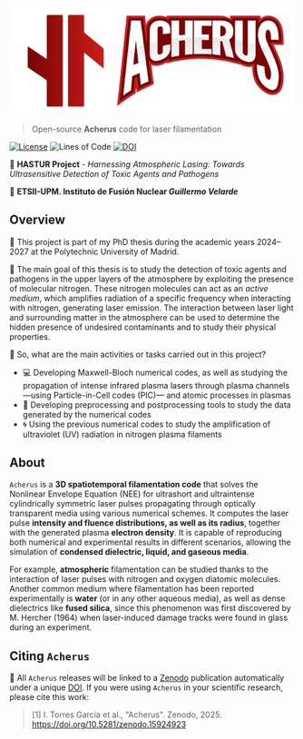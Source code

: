 ![image](./docs/images/acherus-logo-b.png)

> Open-source **Acherus** code for laser filamentation

[![License](https://img.shields.io/badge/license-Apache%202.0-blue.svg)](https://www.apache.org/licenses/LICENSE-2.0) ![Lines of Code](https://tokei.rs/b1/github/ismatorresgarcia/acherus) [![DOI](https://zenodo.org/badge/DOI/10.5281/zenodo.15924923.svg)](https://doi.org/10.5281/zenodo.15924923)

🚀 **HASTUR Project** - *Harnessing Atmospheric Lasing: Towards Ultrasensitive Detection of Toxic Agents and Pathogens*

🏢 **ETSII-UPM. Instituto de Fusión Nuclear _Guillermo Velarde_**

## Overview
🌱 This project is part of my PhD thesis during the academic years 2024–2027 at the Polytechnic University of Madrid.

🎯 The main goal of this thesis is to study the detection of toxic agents and pathogens in the upper layers of the atmosphere by exploiting the presence of molecular nitrogen. These nitrogen molecules can act as an _active medium_, which amplifies radiation of a specific frequency when interacting with nitrogen, generating laser emission. The interaction between laser light and surrounding matter in the atmosphere can be used to determine the hidden presence of undesired contaminants and to study their physical properties.

🤔 So, what are the main activities or tasks carried out in this project?

- 💻 Developing Maxwell-Bloch numerical codes, as well as studying the propagation of intense infrared plasma lasers through plasma channels &mdash;using Particle-in-Cell codes (PIC)&mdash; and atomic processes in plasmas
- 🧪 Developing preprocessing and postprocessing tools to study the data generated by the numerical codes
- 🌀 Using the previous numerical codes to study the amplification of ultraviolet (UV) radiation in nitrogen plasma filaments

## About
`Acherus` is a **3D spatiotemporal filamentation code** that solves the Nonlinear Envelope Equation (NEE) for ultrashort and ultraintense cylindrically symmetric laser pulses propagating through optically transparent media using various numerical schemes. It computes the laser pulse **intensity and fluence distributions, as well as its radius**, together with the generated plasma **electron density**. It is capable of reproducing both numerical and experimental results in different scenarios, allowing the simulation of **condensed dielectric, liquid, and gaseous media**.

For example, **atmospheric** filamentation can be studied thanks to the interaction of laser pulses with nitrogen and oxygen diatomic molecules. Another common medium where filamentation has been reported experimentally is **water** (or in any other aqueous media), as well as dense dielectrics like **fused silica**, since this phenomenon was first discovered by M. Hercher (1964) when laser-induced damage tracks were found in glass during an experiment.

## Citing `Acherus`
🔖 All `Acherus` releases will be linked to a [Zenodo](https://doi.org/10.5281/zenodo.15924923) publication automatically under a unique [DOI](https://doi.org/10.5281/zenodo.15924923). If you were using `Acherus` in your scientific research, please cite this work:
> \[1\] I. Torres García et al., "Acherus". Zenodo, 2025. https://doi.org/10.5281/zenodo.15924923
